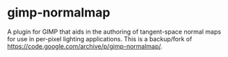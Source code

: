 # gimp-normalmap
 A plugin for GIMP that aids in the authoring of tangent-space normal maps for use in per-pixel lighting applications. This is a backup/fork of https://code.google.com/archive/p/gimp-normalmap/. 
